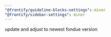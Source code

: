 ```yaml
---
"@frontify/guideline-blocks-settings": minor
"@frontify/sidebar-settings": minor
---
```


update and adjust to newest fondue version

